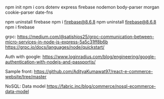 npm init
npm i cors dotenv express firebase nodemon body-parser morgan cookie-parser date-fns

npm uninstall firebase
npm i firebase@8.6.8
npm uninstall firebase@8.6.8
npm i firebase


grpc:   https://medium.com/@satishios25/grpc-communication-between-micro-services-in-node-js-express-5a5c31ff8b6b
        https://grpc.io/docs/languages/node/quickstart/ 

Auth with google:
        https://www.loginradius.com/blog/engineering/google-authentication-with-nodejs-and-passportjs/

Sample front:
        https://github.com/AdityaKumawat97/react-e-commerce-website/tree/master

NoSQL: Data model
        https://fabric.inc/blog/commerce/nosql-ecommerce-data-model